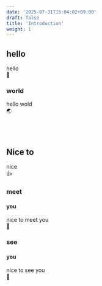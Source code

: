 ```yaml
---
date: '2025-07-31T15:04:02+09:00'
draft: false
title: 'Introduction'
weight: 1
---
```

## hello
hello <br>
👋   


### world
hello wold <br>
🌏    
<br><br><br>   


## Nice to
nice<br>
👍    


### meet
#### you
nice to meet you<br>
🤝    


### see
#### you
nice to see you<br>
👐      